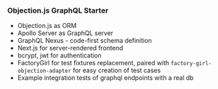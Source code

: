 ### Objection.js GraphQL Starter

- Objection.js as ORM
- Apollo Server as GraphQL server
- GraphQL Nexus - code-first schema definition
- Next.js for server-rendered frontend
- bcrypt, jwt for authentication
- FactoryGirl for test fixtures replacement, paired with `factory-girl-objection-adapter`
  for easy creation of test cases
- Example integration tests of graphql endpoints with a real db
